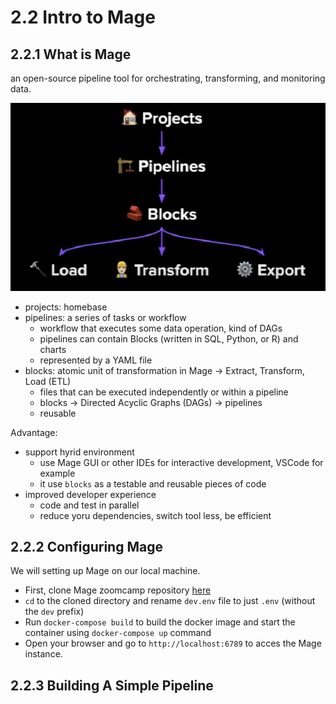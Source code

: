 # 2.2 Intro to Mage

## 2.2.1 What is Mage
an open-source pipeline tool for orchestrating, transforming, and monitoring data.

![Mage Basics](./img/mage-basics.png)

- projects: homebase
- pipelines: a series of tasks or workflow
    - workflow that executes some data operation, kind of DAGs
    - pipelines can contain Blocks (written in SQL, Python, or R) and charts
    - represented by a YAML file
- blocks: atomic unit of transformation in Mage -> Extract, Transform, Load (ETL)
    - files that can be executed independently or within a pipeline
    - blocks -> Directed Acyclic Graphs (DAGs) -> pipelines
    - reusable

Advantage:
- support hyrid environment
    - use Mage GUI or other IDEs for interactive development, VSCode for example
    - it use `blocks` as a testable and reusable pieces of code
- improved developer experience
    - code and test in parallel
    - reduce yoru dependencies, switch tool less, be efficient 

## 2.2.2 Configuring Mage

We will setting up Mage on our local machine. 
- First, clone Mage zoomcamp repository [here](https://github.com/mage-ai/mage-zoomcamp)
- `cd` to the cloned directory and rename `dev.env` file to just `.env` (without the `dev` prefix)
- Run `docker-compose build` to build the docker image and start the container using `docker-compose up` command
- Open your browser and go to `http://localhost:6789` to acces the Mage instance.

## 2.2.3 Building A Simple Pipeline